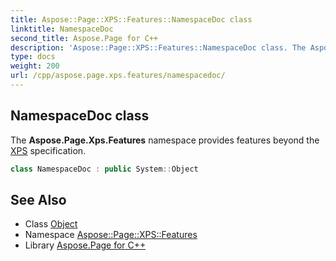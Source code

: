 ```yaml
---
title: Aspose::Page::XPS::Features::NamespaceDoc class
linktitle: NamespaceDoc
second_title: Aspose.Page for C++
description: 'Aspose::Page::XPS::Features::NamespaceDoc class. The Aspose.Page.Xps.Features namespace provides features beyond the XPS specification in C++.'
type: docs
weight: 200
url: /cpp/aspose.page.xps.features/namespacedoc/
---
```

## NamespaceDoc class


The **Aspose.Page.Xps.Features** namespace provides features beyond the [XPS](../../aspose.page.xps/) specification.

```cpp
class NamespaceDoc : public System::Object
```

## See Also

* Class [Object](../../system/object/)
* Namespace [Aspose::Page::XPS::Features](../)
* Library [Aspose.Page for C++](../../)
